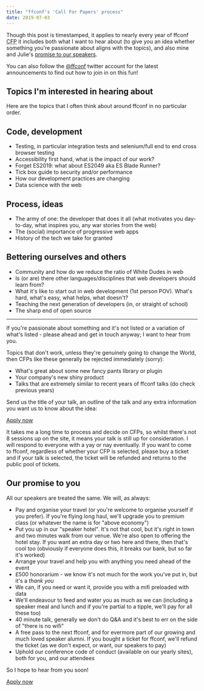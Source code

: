 ```yaml
---
title: "ffconf's 'Call For Papers' process"
date: 2019-07-03
---
```


Though this post is timestamped, it applies to nearly every year of ffconf <abbr title="Call for Papers">CFP</abbr> it includes both what I want to hear about (to give you an idea whether something you're passionate about aligns with the topics), and also mine and Julie's [promise to our speakers](#our-promise-to-you).

You can also follow the [@ffconf](https://twitter.com/ffconf) twitter account for the latest announcements to find out how to join in on this fun!

## Topics I'm interested in hearing about

Here are the topics that I often think about around ffconf in no particular order.

## Code, development

- Testing, in particular integration tests and selenium/full end to end cross browser testing
- Accessibility first hand, what is the impact of our work?
- Forget ES2019: what about ES2049 aka ES Blade Runner?
- Tick box guide to security and/or performance
- How our development practices are changing
- Data science with the web

## Process, ideas

- The army of one: the developer that does it all (what motivates you day-to-day, what inspires you, any war stories from the web)
- The (social) importance of progressive web apps
- History of the tech we take for granted

## Bettering ourselves and others

- Community and how do we reduce the ratio of White Dudes in web
- Is (or are) there other languages/disciplines that web developers should learn from?
- What it's like to start out in web development (1st person POV). What's hard, what's easy, what helps, what doesn't?
- Teaching the next generation of developers (in, or straight of school)
- The sharp end of open source

---

If you're passionate about something and it's not listed or a variation of what's listed - please ahead and get in touch anyway; I want to hear from you.

Topics that don't work, unless they're genuinely going to change the World, then CFPs like these generally be rejected immediately (sorry):

- What's great about some new fancy pants library or plugin
- Your company's new shiny product
- Talks that are extremely similar to recent years of ffconf talks (do check previous years)

Send us the title of your talk, an outline of the talk and any extra information you want us to know about the idea:

<a class="pill pill-cta" href="https://ffconf.org/cfp-apply">Apply now</a>

It takes me a long time to process and decide on CFPs, so whilst there's not 8 sessions up on the site, it means your talk is still up for consideration. I will respond to everyone with a yay or nay eventually. If you want to come to ffconf, regardless of whether your CFP is selected, please buy a ticket and if your talk is selected, the ticket will be refunded and returns to the public pool of tickets.

## Our promise to you

All our speakers are treated the same. We will, as always:

- Pay and organise your travel (or you're welcome to organise yourself if you prefer). If you're flying long haul, we'll upgrade you to premium class (or whatever the name is for "above economy")
- Put you up in our "speaker hotel". It's not that cool, but it's right in town and two minutes walk from our venue. We're also open to offering the hotel stay. If you want an extra day or two here and there, then that's cool too (obviously if everyone does this, it breaks our bank, but so far it's worked)
- Arrange your travel and help you with anything you need ahead of the event
- £500 honorarium - we know it's not much for the work you've put in, but it's a _thank you_
- We can, if you need or want it, provide you with a mifi preloaded with data
- We'll endeavour to feed and water you as much as we can (including a speaker meal and lunch and if you're partial to a tipple, we'll pay for all these too)
- 40 minute talk, generally we don't do Q&A and it's best to err on the side of "there is no wifi"
- A free pass to the next ffconf, and for evermore part of our growing and much loved speaker alumni. If you bought a ticket for ffconf, we'll refund the ticket (as we don't expect, or want, our speakers to pay)
- Uphold our conference code of conduct (available on our yearly sites), both for you, and our attendees

So I hope to hear from you soon!

<a class="pill pill-cta" href="https://ffconf.org/cfp-apply">Apply now</a>
